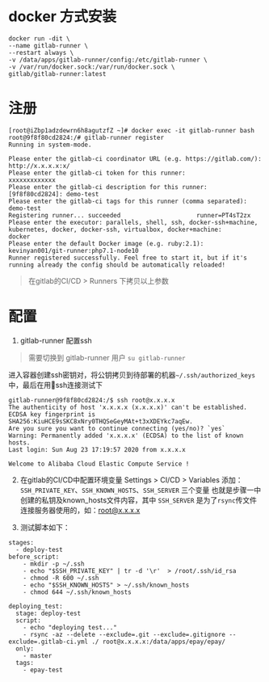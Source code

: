 # docker 方式安装
```
docker run -dit \
--name gitlab-runner \
--restart always \
-v /data/apps/gitlab-runner/config:/etc/gitlab-runner \
-v /var/run/docker.sock:/var/run/docker.sock \
gitlab/gitlab-runner:latest
```

# 注册
```
[root@iZbp1adzdewrn6h8agutzfZ ~]# docker exec -it gitlab-runner bash
root@9f8f80cd2824:/# gitlab-runner register
Running in system-mode.                            
                                                   
Please enter the gitlab-ci coordinator URL (e.g. https://gitlab.com/):
http://x.x.x.x:x/
Please enter the gitlab-ci token for this runner:
xxxxxxxxxxxxx
Please enter the gitlab-ci description for this runner:
[9f8f80cd2824]: demo-test
Please enter the gitlab-ci tags for this runner (comma separated):
demo-test
Registering runner... succeeded                     runner=PT4sT2zx
Please enter the executor: parallels, shell, ssh, docker-ssh+machine, kubernetes, docker, docker-ssh, virtualbox, docker+machine:
docker
Please enter the default Docker image (e.g. ruby:2.1):
kevinyan001/git-runner:php7.1-node10
Runner registered successfully. Feel free to start it, but if it's running already the config should be automatically reloaded! 
```
> 在gitlab的CI/CD > Runners 下拷贝以上参数

# 配置
1. gitlab-runner 配置ssh

> 需要切换到 gitlab-runner 用户 `su gitlab-runner`

进入容器创建ssh密钥对，将公钥拷贝到待部署的机器`~/.ssh/authorized_keys`中，最后在用ssh连接测试下
```
gitlab-runner@9f8f80cd2824:/$ ssh root@x.x.x.x
The authenticity of host 'x.x.x.x (x.x.x.x)' can't be established.
ECDSA key fingerprint is SHA256:KiuHCE9sSKC8xNry0THQSeGeyMAt+t3xXDEYkc7aqEw.
Are you sure you want to continue connecting (yes/no)? `yes`
Warning: Permanently added 'x.x.x.x' (ECDSA) to the list of known hosts.
Last login: Sun Aug 23 17:19:57 2020 from x.x.x.x

Welcome to Alibaba Cloud Elastic Compute Service !
```

2. 在gitlab的CI/CD中配置环境变量
Settings > CI/CD > Variables 添加：
`SSH_PRIVATE_KEY`、`SSH_KNOWN_HOSTS`、`SSH_SERVER` 三个变量
也就是步骤一中创建的私钥及known_hosts文件内容，其中 `SSH_SERVER` 是为了`rsync`传文件连接服务器使用的，如：root@x.x.x.x 

3. 测试脚本如下：
```
stages:
  - deploy-test
before_script:
    - mkdir -p ~/.ssh
    - echo "$SSH_PRIVATE_KEY" | tr -d '\r'  > /root/.ssh/id_rsa
    - chmod -R 600 ~/.ssh
    - echo "$SSH_KNOWN_HOSTS" > ~/.ssh/known_hosts
    - chmod 644 ~/.ssh/known_hosts

deploying_test:
  stage: deploy-test
  script:
    - echo "deploying test..."
    - rsync -az --delete --exclude=.git --exclude=.gitignore --exclude=.gitlab-ci.yml ./ root@x.x.x.x:/data/apps/epay/epay/
  only:
    - master
  tags:
    - epay-test
```

